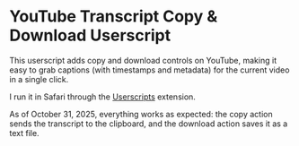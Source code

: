 # YouTube Transcript Copy & Download Userscript

This userscript adds copy and download controls on YouTube, making it easy to grab captions (with timestamps and metadata) for the current video in a single click.

I run it in Safari through the [Userscripts](https://github.com/quoid/userscripts) extension.

As of October 31, 2025, everything works as expected: the copy action sends the transcript to the clipboard, and the download action saves it as a text file.
